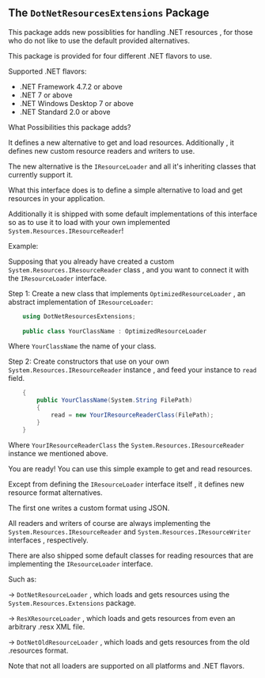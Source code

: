 ﻿## The `DotNetResourcesExtensions` Package

This package adds new possiblities for handling .NET resources ,
for those who do not like to use the default provided alternatives.

This package is provided for four different .NET flavors to use.

Supported .NET flavors:
- .NET Framework 4.7.2 or above
- .NET 7 or above
- .NET Windows Desktop 7 or above
- .NET Standard 2.0 or above

What Possibilities this package adds?

It defines a new alternative to get and load resources.
Additionally , it defines new custom resource readers and writers to use.

The new alternative is the `IResourceLoader` and all it's inheriting classes 
that currently support it.

What this interface does is to define a simple alternative to load and get resources 
in your application.

Additionally it is shipped with some default implementations of this interface so as to 
use it to load with your own implemented `System.Resources.IResourceReader`!

Example:

Supposing that you already have created a custom `System.Resources.IResourceReader` class , 
and you want to connect it with the `IResourceLoader` interface.

Step 1: Create a new class that implements `OptimizedResourceLoader` , an abstract implementation of `IResourceLoader`:

~~~C#
	using DotNetResourcesExtensions;
	
	public class YourClassName : OptimizedResourceLoader
~~~

Where `YourClassName` the name of your class.

Step 2: Create constructors that use on your own `System.Resources.IResourceReader` instance , 
and feed your instance to `read` field.

~~~C#
	{
		public YourClassName(System.String FilePath)
		{
			read = new YourIResourceReaderClass(FilePath);
		}
	}
~~~

Where `YourIResourceReaderClass` the `System.Resources.IResourceReader` instance we mentioned above.

You are ready! 
You can use this simple example to get and read resources.

Except from defining the `IResourceLoader` interface itself , it defines new resource format alternatives.

The first one writes a custom format using JSON.

All readers and writers of course are always implementing the 
`System.Resources.IResourceReader` and
`System.Resources.IResourceWriter` interfaces , respectively.

There are also shipped some default classes for reading resources 
that are implementing the `IResourceLoader` interface.

Such as:

-> `DotNetResourceLoader`  , which loads and gets resources using the `System.Resources.Extensions`
package.

-> `ResXResourceLoader` , which loads and gets resources from even an arbitrary .resx XML file.

-> `DotNetOldResourceLoader` , which loads and gets resources from the old .resources format.

Note that not all loaders are supported on all platforms and .NET flavors.
